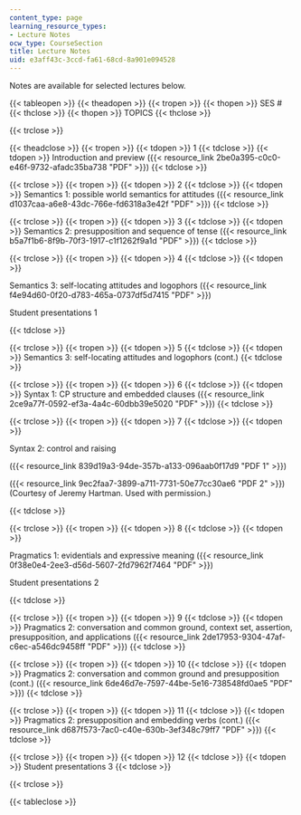 ```yaml
---
content_type: page
learning_resource_types:
- Lecture Notes
ocw_type: CourseSection
title: Lecture Notes
uid: e3aff43c-3ccd-fa61-68cd-8a901e094528
---
```


Notes are available for selected lectures below.

{{< tableopen >}}
{{< theadopen >}}
{{< tropen >}}
{{< thopen >}}
SES #
{{< thclose >}}
{{< thopen >}}
TOPICS
{{< thclose >}}

{{< trclose >}}

{{< theadclose >}}
{{< tropen >}}
{{< tdopen >}}
1
{{< tdclose >}}
{{< tdopen >}}
Introduction and preview ({{< resource_link 2be0a395-c0c0-e46f-9732-afadc35ba738 "PDF" >}})
{{< tdclose >}}

{{< trclose >}}
{{< tropen >}}
{{< tdopen >}}
2
{{< tdclose >}}
{{< tdopen >}}
Semantics 1: possible world semantics for attitudes ({{< resource_link d1037caa-a6e8-43dc-766e-fd6318a3e42f "PDF" >}})
{{< tdclose >}}

{{< trclose >}}
{{< tropen >}}
{{< tdopen >}}
3
{{< tdclose >}}
{{< tdopen >}}
Semantics 2: presupposition and sequence of tense ({{< resource_link b5a7f1b6-8f9b-70f3-1917-c1f1262f9a1d "PDF" >}})
{{< tdclose >}}

{{< trclose >}}
{{< tropen >}}
{{< tdopen >}}
4
{{< tdclose >}}
{{< tdopen >}}


Semantics 3: self-locating attitudes and logophors ({{< resource_link f4e94d60-0f20-d783-465a-0737df5d7415 "PDF" >}})

Student presentations 1


{{< tdclose >}}

{{< trclose >}}
{{< tropen >}}
{{< tdopen >}}
5
{{< tdclose >}}
{{< tdopen >}}
Semantics 3: self-locating attitudes and logophors (cont.)
{{< tdclose >}}

{{< trclose >}}
{{< tropen >}}
{{< tdopen >}}
6
{{< tdclose >}}
{{< tdopen >}}
Syntax 1: CP structure and embedded clauses ({{< resource_link 2ce9a77f-0592-ef3a-4a4c-60dbb39e5020 "PDF" >}})
{{< tdclose >}}

{{< trclose >}}
{{< tropen >}}
{{< tdopen >}}
7
{{< tdclose >}}
{{< tdopen >}}


Syntax 2: control and raising

({{< resource_link 839d19a3-94de-357b-a133-096aab0f17d9 "PDF 1" >}})

({{< resource_link 9ec2faa7-3899-a711-7731-50e77cc30ae6 "PDF 2" >}}) (Courtesy of Jeremy Hartman. Used with permission.)


{{< tdclose >}}

{{< trclose >}}
{{< tropen >}}
{{< tdopen >}}
8
{{< tdclose >}}
{{< tdopen >}}


Pragmatics 1: evidentials and expressive meaning ({{< resource_link 0f38e0e4-2ee3-d56d-5607-2fd7962f7464 "PDF" >}})

Student presentations 2


{{< tdclose >}}

{{< trclose >}}
{{< tropen >}}
{{< tdopen >}}
9
{{< tdclose >}}
{{< tdopen >}}
Pragmatics 2: conversation and common ground, context set, assertion, presupposition, and applications ({{< resource_link 2de17953-9304-47af-c6ec-a546dc9458ff "PDF" >}})
{{< tdclose >}}

{{< trclose >}}
{{< tropen >}}
{{< tdopen >}}
10
{{< tdclose >}}
{{< tdopen >}}
Pragmatics 2: conversation and common ground and presupposition (cont.) ({{< resource_link 6de46d7e-7597-44be-5e16-738548fd0ae5 "PDF" >}})
{{< tdclose >}}

{{< trclose >}}
{{< tropen >}}
{{< tdopen >}}
11
{{< tdclose >}}
{{< tdopen >}}
Pragmatics 2: presupposition and embedding verbs (cont.) ({{< resource_link d687f573-7ac0-c40e-630b-3ef348c79ff7 "PDF" >}})
{{< tdclose >}}

{{< trclose >}}
{{< tropen >}}
{{< tdopen >}}
12
{{< tdclose >}}
{{< tdopen >}}
Student presentations 3
{{< tdclose >}}

{{< trclose >}}

{{< tableclose >}}